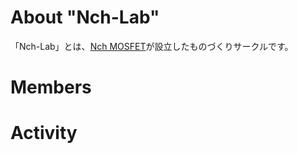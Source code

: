 # About "Nch-Lab"

「Nch-Lab」とは、<a href="https://twitter.com/Nch_MOSFET" rel="noopener noprefereer">Nch MOSFET</a>が設立したものづくりサークルです。

# Members

# Activity

